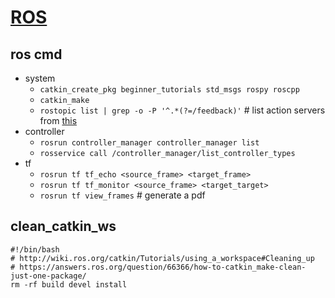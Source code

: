 # [ROS](http://ros.org/)
## ros cmd
* system
  * `catkin_create_pkg beginner_tutorials std_msgs rospy roscpp`
  * `catkin_make`
  * `rostopic list | grep -o -P '^.*(?=/feedback)'` # list action servers from [this](https://answers.ros.org/question/222748/list-action-servers/)
* controller
    * `rosrun controller_manager controller_manager list`
    * `rosservice call /controller_manager/list_controller_types`
* tf
  * `rosrun tf tf_echo <source_frame> <target_frame>`
  * `rosrun tf tf_monitor <source_frame> <target_target>`
  * `rosrun tf view_frames` # generate a pdf
  
## clean_catkin_ws
```
#!/bin/bash
# http://wiki.ros.org/catkin/Tutorials/using_a_workspace#Cleaning_up
# https://answers.ros.org/question/66366/how-to-catkin_make-clean-just-one-package/
rm -rf build devel install
```
